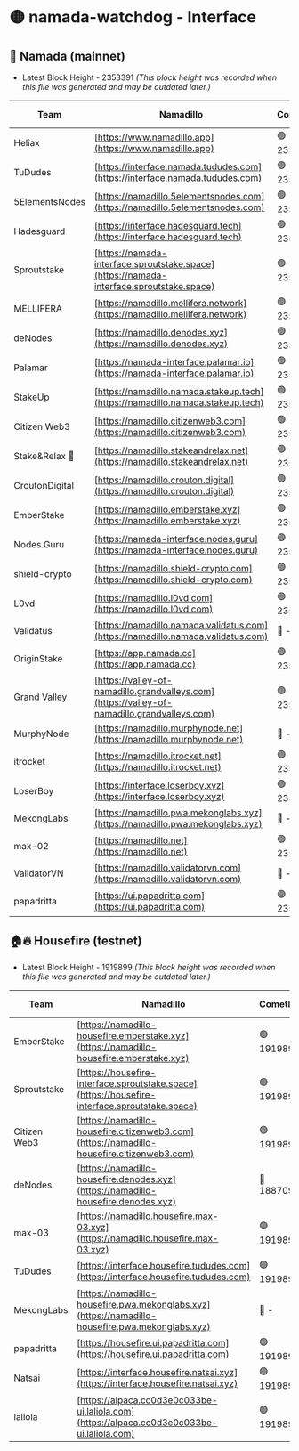 # 🟡 namada-watchdog - Interface

## 🚀 Namada (mainnet)
- Latest Block Height - 2353391 *(This block height was recorded when this file was generated and may be outdated later.)*

| Team | Namadillo | CometBFT | Indexer | MASP Indexer |
|-|-|-|-|-|
| Heliax | [https://www.namadillo.app](https://www.namadillo.app) | 🟢 2353372 | 🟢 2353372 | 🟢 2353371 |
| TuDudes | [https://interface.namada.tududes.com](https://interface.namada.tududes.com) | 🟢 2353372 | 🟢 2353372 | 🟢 2353371 |
| 5ElementsNodes | [https://namadillo.5elementsnodes.com](https://namadillo.5elementsnodes.com) | 🟢 2353372 | 🟢 2353372 | 🟢 2353372 |
| Hadesguard | [https://interface.hadesguard.tech](https://interface.hadesguard.tech) | 🟢 2353373 | 🟢 2353373 | 🟢 2353372 |
| Sproutstake | [https://namada-interface.sproutstake.space](https://namada-interface.sproutstake.space) | 🟢 2353373 | 🟢 2353373 | 🟢 2353373 |
| MELLIFERA | [https://namadillo.mellifera.network](https://namadillo.mellifera.network) | 🟢 2353374 | 🟢 2353374 | 🟢 2353374 |
| deNodes | [https://namadillo.denodes.xyz](https://namadillo.denodes.xyz) | 🟢 2353374 | 🟢 2353374 | 🟢 2353374 |
| Palamar | [https://namada-interface.palamar.io](https://namada-interface.palamar.io) | 🟢 2353375 | 🟢 2353375 | 🟢 2353375 |
| StakeUp | [https://namadillo.namada.stakeup.tech](https://namadillo.namada.stakeup.tech) | 🟢 2353376 | 🟢 2353375 | 🟢 2353375 |
| Citizen Web3 | [https://namadillo.citizenweb3.com](https://namadillo.citizenweb3.com) | 🟢 2353376 | 🟢 2353376 | 🟢 2353376 |
| Stake&Relax 🦥 | [https://namadillo.stakeandrelax.net](https://namadillo.stakeandrelax.net) | 🟢 2353377 | 🟢 2353377 | 🟢 2353377 |
| CroutonDigital | [https://namadillo.crouton.digital](https://namadillo.crouton.digital) | 🟢 2353377 | 🟢 2353377 | 🟢 2353377 |
| EmberStake | [https://namadillo.emberstake.xyz](https://namadillo.emberstake.xyz) | 🟢 2353378 | 🟢 2353378 | 🟢 2353377 |
| Nodes.Guru | [https://namada-interface.nodes.guru](https://namada-interface.nodes.guru) | 🟢 2353378 | 🟢 2353378 | 🟢 2353377 |
| shield-crypto | [https://namadillo.shield-crypto.com](https://namadillo.shield-crypto.com) | 🟢 2353379 | 🟢 2353378 | 🟢 2353378 |
| L0vd | [https://namadillo.l0vd.com](https://namadillo.l0vd.com) | 🟢 2353379 | 🟢 2353379 | 🟢 2353379 |
| Validatus | [https://namadillo.namada.validatus.com](https://namadillo.namada.validatus.com) | 🔴 - | 🔴 - | 🔴 - |
| OriginStake | [https://app.namada.cc](https://app.namada.cc) | 🟢 2353385 | 🟢 2353385 | 🟢 2353385 |
| Grand Valley | [https://valley-of-namadillo.grandvalleys.com](https://valley-of-namadillo.grandvalleys.com) | 🟢 2353385 | 🟢 2353385 | 🟢 2353385 |
| MurphyNode | [https://namadillo.murphynode.net](https://namadillo.murphynode.net) | 🔴 - | 🔴 - | 🔴 - |
| itrocket | [https://namadillo.itrocket.net](https://namadillo.itrocket.net) | 🟢 2353388 | 🟢 2353388 | 🟢 2353388 |
| LoserBoy | [https://interface.loserboy.xyz](https://interface.loserboy.xyz) | 🟢 2353388 | 🟢 2353388 | 🟢 2353388 |
| MekongLabs | [https://namadillo.pwa.mekonglabs.xyz](https://namadillo.pwa.mekonglabs.xyz) | 🔴 - | 🔴 - | 🔴 - |
| max-02 | [https://namadillo.net](https://namadillo.net) | 🟢 2353389 | 🟢 2353389 | 🟢 2353389 |
| ValidatorVN | [https://namadillo.validatorvn.com](https://namadillo.validatorvn.com) | 🔴 - | 🔴 - | 🔴 - |
| papadritta | [https://ui.papadritta.com](https://ui.papadritta.com) | 🟢 2353391 | 🟢 2353391 | 🟢 2353392 |

## 🏠🔥 Housefire (testnet)
- Latest Block Height - 1919899 *(This block height was recorded when this file was generated and may be outdated later.)*

| Team | Namadillo | CometBFT | Indexer | MASP Indexer |
|-|-|-|-|-|
| EmberStake | [https://namadillo-housefire.emberstake.xyz](https://namadillo-housefire.emberstake.xyz) | 🟢 1919895 | 🟢 1919895 | 🟢 1919895 |
| Sproutstake | [https://housefire-interface.sproutstake.space](https://housefire-interface.sproutstake.space) | 🟢 1919896 | 🟢 1919896 | 🟢 1919896 |
| Citizen Web3 | [https://namadillo-housefire.citizenweb3.com](https://namadillo-housefire.citizenweb3.com) | 🟢 1919896 | 🔴 1887621 | 🟢 1919896 |
| deNodes | [https://namadillo-housefire.denodes.xyz](https://namadillo-housefire.denodes.xyz) | 🔴 1887095 | 🔴 1887095 | 🔴 1887095 |
| max-03 | [https://namadillo.housefire.max-03.xyz](https://namadillo.housefire.max-03.xyz) | 🟢 1919897 | 🟢 1919897 | 🟢 1919897 |
| TuDudes | [https://interface.housefire.tududes.com](https://interface.housefire.tududes.com) | 🟢 1919898 | 🔴 1896505 | 🟢 1919897 |
| MekongLabs | [https://namadillo-housefire.pwa.mekonglabs.xyz](https://namadillo-housefire.pwa.mekonglabs.xyz) | 🔴 - | 🔴 - | 🔴 - |
| papadritta | [https://housefire.ui.papadritta.com](https://housefire.ui.papadritta.com) | 🟢 1919898 | 🟢 1919898 | 🟢 1919898 |
| Natsai | [https://interface.housefire.natsai.xyz](https://interface.housefire.natsai.xyz) | 🟢 1919899 | 🟢 1919898 | 🟢 1919898 |
| laliola | [https://alpaca.cc0d3e0c033be-ui.laliola.com](https://alpaca.cc0d3e0c033be-ui.laliola.com) | 🟢 1919899 | 🟢 1919899 | 🟢 1919899 |

